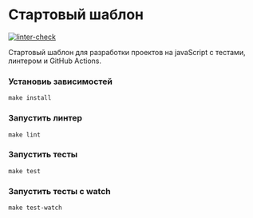 # Стартовый шаблон

[![linter-check](https://github.com/alistkov/js-template/actions/workflows/linter-check.yml/badge.svg)](https://github.com/alistkov/js-template/actions/workflows/linter-check.yml)

Стартовый шаблон для разработки проектов на javaScript с тестами, линтером и GitHub Actions.

### Установиь зависимостей

```
make install
```

### Запустить линтер

```
make lint
```

### Запустить тесты

```
make test
```

### Запустить тесты с watch

```
make test-watch
```
